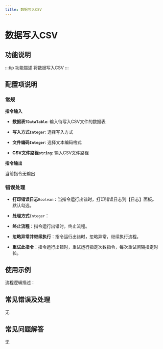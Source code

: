 ```yaml
---
title: 数据写入CSV
---
```


# 数据写入CSV

## 功能说明

:::tip 功能描述
将数据写入CSV
:::

## 配置项说明

### 常规

**指令输入**

- **数据表`TDataTable`**: 输入待写入CSV文件的数据表

- **写入方式`Integer`**: 选择写入方式

- **文件编码`Integer`**: 选择文本编码格式

- **CSV文件路径`string`**: 输入CSV文件路径


**指令输出**

当前指令无输出

### 错误处理

- **打印错误日志**`Boolean`：当指令运行出错时，打印错误日志到【日志】面板。默认勾选。

- **处理方式**`Integer`：

 - **终止流程**：指令运行出错时，终止流程。

 - **忽略异常并继续执行**：指令运行出错时，忽略异常，继续执行流程。

 - **重试此指令**：指令运行出错时，重试运行指定次数指令，每次重试间隔指定时长。

## 使用示例

流程逻辑描述：

## 常见错误及处理

无

## 常见问题解答

无

